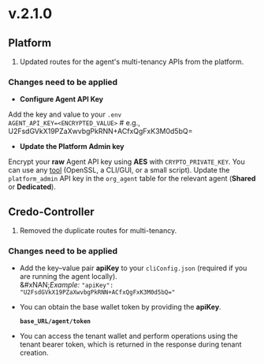 # v.2.1.0

## Platform

1. Updated routes for the agent's multi-tenancy APIs from the platform.

### Changes need to be applied

* **Configure Agent API Key**

Add the key and value to your `.env`\
`AGENT_API_KEY=<ENCRYPTED_VALUE>` # e.g., U2FsdGVkX19PZaXwvbgPkRNN+ACfxQgFxK3M0d5bQ=



* **Update the Platform Admin key**

Encrypt your **raw** Agent API key using **AES** with `CRYPTO_PRIVATE_KEY`. You can use any [tool](https://aw-aes-encrypt-dcrypt.onrender.com/)          (OpenSSL, a CLI/GUI, or a small script). Update the `platform_admin` API key in the `org_agent` table for the relevant agent (**Shared** or **Dedicated**).



## Credo-Controller

1. Removed the duplicate routes for multi-tenancy.

### Changes need to be applied

* Add the key–value pair **apiKey** to your `cliConfig.json`  (required if you are running the agent locally).\
  &#xNAN;_&#x45;xample:_ `"apiKey": "U2FsdGVkX19PZaXwvbgPkRNN+ACfxQgFxK3M0d5bQ="`
*   You can obtain the base wallet token by providing the **apiKey**.

    <pre><code><strong>base_URL/agent/token
    </strong></code></pre>
* You can access the tenant wallet and perform operations using the tenant bearer token, which is returned in the response during tenant creation.
